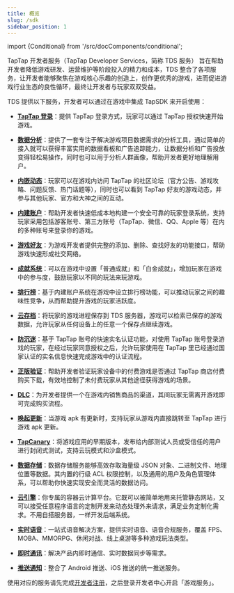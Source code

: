 ```yaml
---
title: 概览
slug: /sdk
sidebar_position: 1
---
```


import {Conditional} from '/src/docComponents/conditional';

TapTap 开发者服务（TapTap Developer Services，简称 TDS 服务） 旨在帮助开发者降低游戏研发、运营维护等阶段投入的精力和成本，TDS 整合了各项服务，让开发者能够聚焦在游戏核心乐趣的创造上，创作更优秀的游戏，进而促进游戏行业生态的良性循环，最终让开发者与玩家双双受益。

TDS 提供以下服务，开发者可以通过在游戏中集成 TapSDK 来开启使用：

- **[TapTap 登录](/sdk/taptap-login/features/)**：提供 TapTap 登录方式，玩家可以通过 TapTap 授权快速开始游戏。

- **[数据分析](/sdk/tapdb/features/)**：提供了一套专注于解决游戏项目数据需求的分析工具，通过简单的接入就可以获得丰富实用的数据看板和广告追踪能力，让数据分析和广告投放变得轻松易操作，同时也可以用于分析人群画像，帮助开发者更好地理解用户。

- **[内嵌动态](/sdk/embedded-moments/features/)**：玩家可以在游戏内访问 TapTap 的社区论坛（官方公告、游戏攻略、问题反馈、热门话题等），同时也可以看到 TapTap 好友的游戏动态，并参与其他玩家、官方和大神之间的互动。

- **[内建账户](/sdk/authentication/features/)**：帮助开发者快速低成本地构建一个安全可靠的玩家登录系统，支持玩家采用包括游客账号、第三方账号（TapTap、微信、QQ、Apple 等）在内的多种账号来登录你的游戏。

- **[游戏好友](/sdk/friends/features/)**：为游戏开发者提供完整的添加、删除、查找好友的功能接口，帮助游戏快速形成社交网络。

<Conditional region='cn'>

- **[成就系统](/sdk/achievement/features/)**：可以在游戏中设置「普通成就」和「白金成就」，增加玩家在游戏中的参与度，鼓励玩家以不同的玩法来玩游戏。

</Conditional>

- **[排行榜](/sdk/leaderboard/features/)**：基于内建账户系统在游戏中设立排行榜功能，可以推动玩家之间的趣味性竞争，从而帮助提升游戏的玩家活跃度。

- **[云存档](/sdk/gamesaves/features/)**：将玩家的游戏进程保存到 TDS 服务器，游戏可以检索已保存的游戏数据，允许玩家从任何设备上的任意一个保存点继续游戏。

<Conditional region='cn'>

- **[防沉迷](/sdk/anti-addiction/features/)**：基于 TapTap 账号的快速实名认证功能，对使用 TapTap 账号登录游戏的玩家，在经过玩家同意授权之后，允许玩家使用在 TapTap 里已经通过国家认证的实名信息快速完成游戏中的认证流程。

</Conditional>

- **[正版验证](/sdk/lisence/features/)**：帮助开发者验证玩家设备中的付费游戏是否通过 TapTap 商店付费购买下载，有效地控制了未付费玩家从其他途径获得游戏的场景。

- **[DLC](/sdk/dlc/features/)**：为开发者提供一个在游戏内销售商品的渠道，其间玩家无需离开游戏即可完成购买流程。

- **[唤起更新](/sdk/update/guide/)**：当游戏 apk 有更新时，支持玩家从游戏内直接跳转至 TapTap 进行游戏 apk 更新。

- **[TapCanary](/sdk/tap-canary/features/)**：将游戏应用的早期版本，发布给内部测试人员或受信任的用户进行封闭式测试，支持云玩模式和沙盒模式。

- **[数据存储](/sdk/storage/features/)**：数据存储服务能够高效存取海量级 JSON 对象、二进制文件、地理位置等数据。其内置的行级 ACL 权限控制，以及通用的用户及角色管理体系，可以帮助你快速实现安全而灵活的数据访问。

- **[云引擎](/sdk/engine/overview/)**：你专属的容器云计算平台。它既可以被简单地用来托管静态网站，又可以接受任意程序语言的定制开发来动态处理外来请求，满足业务定制化需求。不用自搭服务器，一样开发后端系统。

- **[实时语音](/sdk/rtc/features/)**：一站式语音解决方案，提供实时语音、语音合规服务，覆盖 FPS、MOBA、MMORPG、休闲对战、线上桌游等多种游戏玩法类型。

- **[即时通讯](/sdk/im/features/)**：解决产品内即时通信、实时数据同步等需求。

- **[推送通知](/sdk/push/features/)**：整合了 Android 推送、iOS 推送的统一推送服务。

使用对应的服务请先完成[开发者注册](/store/store-register/)，之后登录开发者中心开启「游戏服务」。
